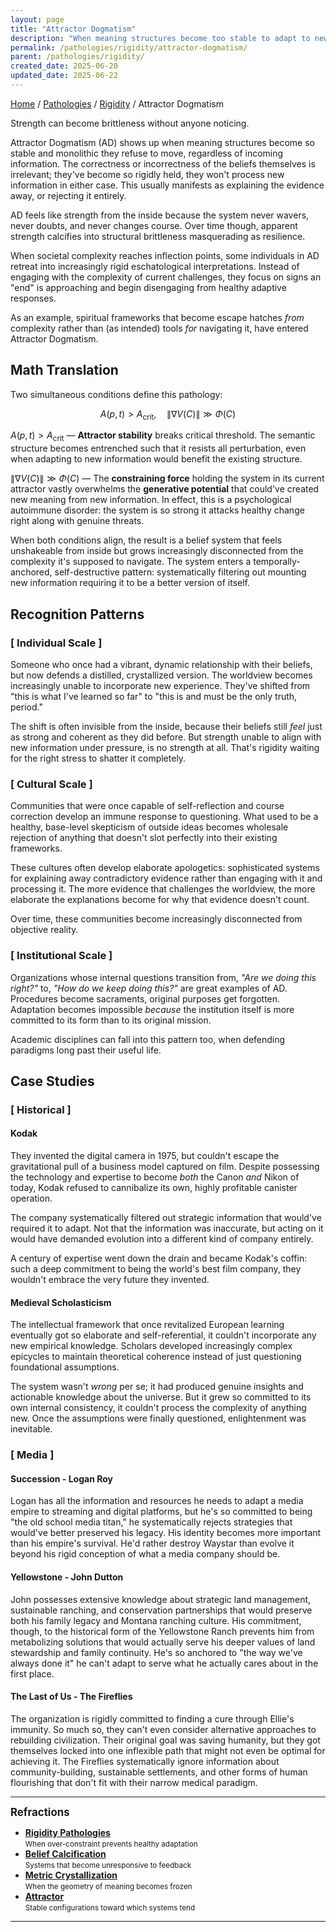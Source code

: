 ```yaml
---
layout: page
title: "Attractor Dogmatism"
description: "When meaning structures become too stable to adapt to new information"
permalink: /pathologies/rigidity/attractor-dogmatism/
parent: /pathologies/rigidity/
created_date: 2025-06-20
updated_date: 2025-06-22
---
```


[Home](/) / [Pathologies](/pathologies/) / [Rigidity](/pathologies/rigidity/) / Attractor Dogmatism

Strength can become brittleness without anyone noticing.

Attractor Dogmatism (AD) shows up when meaning structures become so stable and monolithic they refuse to move, regardless of incoming information. The correctness or incorrectness of the beliefs themselves is irrelevant; they've become so rigidly held, they won't process new information in either case. This usually manifests as explaining the evidence away, or rejecting it entirely.

AD feels like strength from the inside because the system never wavers, never doubts, and never changes course. Over time though, apparent strength calcifies into structural brittleness masquerading as resilience.

When societal complexity reaches inflection points, some individuals in AD retreat into increasingly rigid eschatological interpretations. Instead of engaging with the complexity of current challenges, they focus on signs an "end" is approaching and begin disengaging from healthy adaptive responses.

As an example, spiritual frameworks that become escape hatches *from* complexity rather than (as intended) tools *for* navigating it, have entered Attractor Dogmatism.

## Math Translation

Two simultaneous conditions define this pathology:

$$
A(p,t) > A_{\text{crit}}, \quad \|\nabla V(C)\| \gg \Phi(C)
$$

$A(p,t) > A_{\text{crit}}$ — **Attractor stability** breaks critical threshold. The semantic structure becomes entrenched such that it resists all perturbation, even when adapting to new information would benefit the existing structure.

$\|\nabla V(C)\| \gg \Phi(C)$ — The **constraining force** holding the system in its current attractor vastly overwhelms the **generative potential** that could've created new meaning from new information. In effect, this is a psychological autoimmune disorder: the system is so strong it attacks healthy change right along with genuine threats.

When both conditions align, the result is a belief system that feels unshakeable from inside but grows increasingly disconnected from the complexity it's supposed to navigate. The system enters a temporally-anchored, self-destructive pattern: systematically filtering out mounting new information requiring it to be a better version of itself.

## Recognition Patterns

### [ Individual Scale ]

Someone who once had a vibrant, dynamic relationship with their beliefs, but now defends a distilled, crystallized version. The worldview becomes increasingly unable to incorporate new experience. They've shifted from "this is what I've learned so far" to "this is and must be the only truth, period."

The shift is often invisible from the inside, because their beliefs still *feel* just as strong and coherent as they did before. But strength unable to align with new information under pressure, is no strength at all. That's rigidity waiting for the right stress to shatter it completely.

### [ Cultural Scale ]

Communities that were once capable of self-reflection and course correction develop an immune response to questioning. What used to be a healthy, base-level skepticism of outside ideas becomes wholesale rejection of anything that doesn't slot perfectly into their existing frameworks.

These cultures often develop elaborate apologetics: sophisticated systems for explaining away contradictory evidence rather than engaging with it and processing it. The more evidence that challenges the worldview, the more elaborate the explanations become for why that evidence doesn't count. 

Over time, these communities become increasingly disconnected from objective reality.

### [ Institutional Scale ]

Organizations whose internal questions transition from, *"Are we doing this right?"* to, *"How do we keep doing this?"* are great examples of AD. Procedures become sacraments, original purposes get forgotten. Adaptation becomes impossible *because* the institution itself is more committed to its form than to its original mission.

Academic disciplines can fall into this pattern too, when defending paradigms long past their useful life.

## Case Studies

### [ Historical ]

#### Kodak

They invented the digital camera in 1975, but couldn't escape the gravitational pull of a business model captured on film. Despite possessing the technology and expertise to become *both* the Canon *and* Nikon of today, Kodak refused to cannibalize its own, highly profitable canister operation. 

The company systematically filtered out strategic information that would've required it to adapt. Not that the information was inaccurate, but acting on it would have demanded evolution into a different kind of company entirely.

A century of expertise went down the drain and became Kodak's coffin: such a deep commitment to being the world's best film company, they wouldn't embrace the very future they invented.


#### Medieval Scholasticism

The intellectual framework that once revitalized European learning eventually got so elaborate and self-referential, it couldn't incorporate any new empirical knowledge. Scholars developed increasingly complex epicycles to maintain theoretical coherence instead of just questioning foundational assumptions. 

The system wasn't *wrong* per se; it had produced genuine insights and actionable knowledge about the universe. But it grew so committed to its own internal consistency, it couldn't process the complexity of anything new. Once the assumptions were finally questioned, enlightenment was inevitable.

### [ Media ]

#### Succession - Logan Roy

Logan has all the information and resources he needs to adapt a media empire to streaming and digital platforms, but he's so committed to being "the old school media titan," he systematically rejects strategies that would've better preserved his legacy. His identity becomes more important than his empire's survival. He'd rather destroy Waystar than evolve it beyond his rigid conception of what a media company should be.

#### Yellowstone - John Dutton

John possesses extensive knowledge about strategic land management, sustainable ranching, and conservation partnerships that would preserve both his family legacy and Montana ranching culture. His commitment, though, to the historical form of the Yellowstone Ranch prevents him from metabolizing solutions that would actually serve his deeper values of land stewardship and family continuity. He's so anchored to "the way we've always done it" he can't adapt to serve what he actually cares about in the first place.

#### The Last of Us - The Fireflies

The organization is rigidly committed to finding a cure through Ellie's immunity. So much so, they can't even consider alternative approaches to rebuilding civilization. Their original goal was saving humanity, but they got themselves locked into one inflexible path that might not even be optimal for achieving it. The Fireflies systematically ignore information about community-building, sustainable settlements, and other forms of human flourishing that don't fit with their narrow medical paradigm.

---

**<big>Refractions</big>**

- **[Rigidity Pathologies](/pathologies/rigidity/)**  
  <small>When over-constraint prevents healthy adaptation</small>
- **[Belief Calcification](/pathologies/rigidity/belief-calcification/)**  
  <small>Systems that become unresponsive to feedback</small>
- **[Metric Crystallization](/pathologies/rigidity/metric-crystallization/)**  
  <small>When the geometry of meaning becomes frozen</small>
- **[Attractor](/explanations/a/attractor/)**  
  <small>Stable configurations toward which systems tend</small>

---